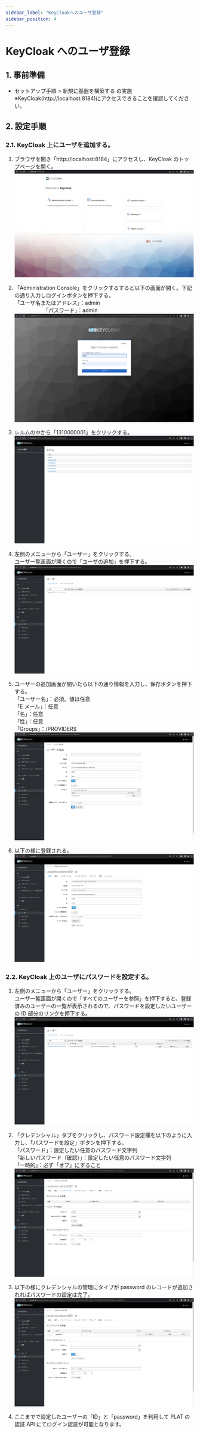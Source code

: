 ```yaml
---
sidebar_label: "KeyCloakへのユーザ登録"
sidebar_position: 4
---
```


# KeyCloak へのユーザ登録

## 1. 事前準備

- セットアップ手順 > 新規に基盤を構築する の実施
  ※KeyCloak(http://localhost:8184)にアクセスできることを確認してください。

## 2. 設定手順

### 2.1. KeyCloak 上にユーザを追加する。

1. ブラウザを開き「http://localhost:8184」にアクセスし、KeyCloak のトップページを開く。  
   ![image-2022-05-21 21.12.20.png](../../docs/.attachments/image-2022-05-21%2021.12.20-c349d6f0-2a90-4ec0-a164-b092b94c663c.png)

1. 「Administration Console」をクリックするすると以下の画面が開く。下記の通り入力しログインボタンを押下する。  
    「ユーザ名またはアドレス」：admin  
   　　　　　　「パスワード」：admin  
    ![image-2022-05-21 21.14.47.png](../../docs/.attachments/image-2022-05-21%2021.14.47-4b060870-52ef-48c1-933a-81dab189c004.png)

1. レルムの中から「1310000001」をクリックする。  
   ![image-2022-05-21 21.18.10.png](../../docs/.attachments/image-2022-05-21%2021.18.10-dd55c6ea-41cc-4a99-a14f-520cc5867292.png)

1. 左側のメニューから「ユーザー」をクリックする。  
    ユーザ一覧画面が開くので「ユーザの追加」を押下する。  
   ![image-2022-05-21 21.20.15.png](../../docs/.attachments/image-2022-05-21%2021.20.15-36c930f7-8c30-40a5-8d92-dec8bc3fad63.png)

1. ユーザーの追加画面が開いたら以下の通り情報を入力し、保存ボタンを押下する。  
    「ユーザー名」：必須。値は任意  
    「E メール」：任意  
    「名」：任意  
    「性」：任意  
    「Groups」：/PROVIDERS  
   ![image-2022-05-21 21.33.46.png](../../docs/.attachments/image-2022-05-21%2021.33.46-97741fa2-7c0b-41fe-abeb-2c123c963815.png)

1. 以下の様に登録される。  
   ![image-2022-05-21 21.34.56.png](../../docs/.attachments/image-2022-05-21%2021.34.56-69657ff9-e43b-41ab-9e44-17a9381486b9.png)

### 2.2. KeyCloak 上のユーザにパスワードを設定する。

1. 左側のメニューから「ユーザー」をクリックする。  
    ユーザ一覧画面が開くので「すべてのユーザーを参照」を押下すると、登録済みのユーザーの一覧が表示されるので、パスワードを設定したいユーザーの ID 部分のリンクを押下する。  
   ![image-2022-05-21 21.36.58.png](../../docs/.attachments/image-2022-05-21%2021.36.58-77e6c41e-24b6-4ded-acbd-f23560490337.png)

1. 「クレデンシャル」タブをクリックし、パスワード設定欄を以下のように入力し、「パスワードを設定」ボタンを押下する。  
    「パスワード」：設定したい任意のパスワード文字列  
    「新しいパスワード（確認）」：設定したい任意のパスワード文字列  
    「一時的」：必ず「オフ」にすること  
   ![image-2022-05-21 21.39.30.png](../../docs/.attachments/image-2022-05-21%2021.39.30-aca68b85-8807-424d-a39b-0a9addd40efd.png)

1. 以下の様にクレデンシャルの管理にタイプが password のレコードが追加されればパスワードの設定は完了。  
   ![image-2022-05-21 21.43.04.png](../../docs/.attachments/image-2022-05-21%2021.43.04-c6ad34ae-5675-4e6b-b475-5137d53d049b.png)

1. ここまでで設定したユーザーの「ID」と「password」を利用して PLAT の認証 API にてログイン認証が可能となります。
